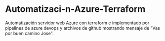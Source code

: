 # Automatizaci-n-Azure-Terraform
Automatización servidor web Azure con terraform e implementado por pipelines de azure devops y archivos de github mostrando mensaje de "Vas por buen camino Jose".
